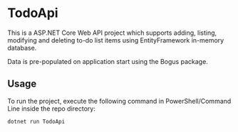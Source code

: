 # TodoApi
This is a ASP.NET Core Web API project which supports adding, listing, modifying and deleting to-do list items using EntityFramework in-memory database.

Data is pre-populated on application start using the Bogus package. 

## Usage
To run the project, execute the following command in PowerShell/Command Line inside the repo directory:

`dotnet run TodoApi`

